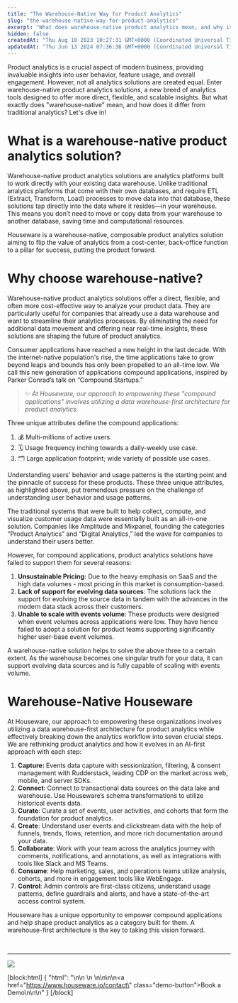 ```yaml
---
title: "The Warehouse-Native Way for Product Analytics"
slug: "the-warehouse-native-way-for-product-analytics"
excerpt: "What does warehouse-native product analytics mean, and why is it important."
hidden: false
createdAt: "Thu Aug 10 2023 10:27:31 GMT+0000 (Coordinated Universal Time)"
updatedAt: "Thu Jun 13 2024 07:36:36 GMT+0000 (Coordinated Universal Time)"
---
```

Product analytics is a crucial aspect of modern business, providing invaluable insights into user behavior, feature usage, and overall engagement. However, not all analytics solutions are created equal. Enter warehouse-native product analytics solutions, a new breed of analytics tools designed to offer more direct, flexible, and scalable insights. But what exactly does "warehouse-native" mean, and how does it differ from traditional analytics? Let's dive in!

# What is a warehouse-native product analytics solution?

Warehouse-native product analytics solutions are analytics platforms built to work directly with your existing data warehouse. Unlike traditional analytics platforms that come with their own databases, and require ETL (Extract, Transform, Load) processes to move data into that database, these solutions tap directly into the data where it resides—in your warehouse. This means you don’t need to move or copy data from your warehouse to another database, saving time and computational resources. 

Houseware is a warehouse-native, composable product analytics solution aiming to flip the value of analytics from a cost-center, back-office function to a pillar for success, putting the product forward.

# Why choose warehouse-native?

Warehouse-native product analytics solutions offer a direct, flexible, and often more cost-effective way to analyze your product data. They are particularly useful for companies that already use a data warehouse and want to streamline their analytics processes. By eliminating the need for additional data movement and offering near real-time insights, these solutions are shaping the future of product analytics.

Consumer applications have reached a new height in the last decade. With the internet-native population's rise, the time applications take to grow beyond leaps and bounds has only been propelled to an all-time low. We call this new generation of applications compound applications, inspired by Parker Conrad’s talk on “Compound Startups.”

> ✨ _At Houseware, our approach to empowering these "compound applications" involves utilizing a data warehouse-first architecture for product analytics._

Three unique attributes define the compound applications:

1. 💰 Multi-millions of active users.
2. 🗓️ Usage frequency inching towards a daily-weekly use case.
3. 🗂️ Large application footprint; wide variety of possible use cases.

Understanding users' behavior and usage patterns is the starting point and the pinnacle of success for these products. These three unique attributes, as highlighted above, put tremendous pressure on the challenge of understanding user behavior and usage patterns.

The traditional systems that were built to help collect, compute, and visualize customer usage data were essentially built as an all-in-one solution. Companies like Amplitude and Mixpanel, founding the categories “Product Analytics” and “Digital Analytics,” led the wave for companies to understand their users better.

However, for compound applications, product analytics solutions have failed to support them for several reasons:

1. **Unsustainable Pricing:** Due to the heavy emphasis on SaaS and the high data volumes - most pricing in this market is consumption-based.
2. **Lack of support for evolving data sources**: The solutions lack the support for evolving the source data in tandem with the advances in the modern data stack across their customers.
3. **Unable to scale with events volume**: These products were designed when event volumes across applications were low. They have hence failed to adopt a solution for product teams supporting significantly higher user-base event volumes.

A warehouse-native solution helps to solve the above three to a certain extent. As the warehouse becomes one singular truth for your data, it can support evolving data sources and is fully capable of scaling with events volume.

# Warehouse-Native Houseware

At Houseware, our approach to empowering these organizations involves utilizing a data warehouse-first architecture for product analytics while effectively breaking down the analytics workflow into seven crucial steps. We are rethinking product analytics and how it evolves in an AI-first approach with each step:

1. **Capture:** Events data capture with sessionization, filtering, & consent management with Rudderstack, leading CDP on the market across web, mobile, and server SDKs.
2. **Connect**: Connect to transactional data sources on the data lake and warehouse. Use Houseware’s schema transformations to utilize historical events data.
3. **Curate**: Curate a set of events, user activities, and cohorts that form the foundation for product analytics.
4. **Create**: Understand user events and clickstream data with the help of funnels, trends, flows, retention, and more rich documentation around your data.
5. **Collaborate**: Work with your team across the analytics journey with comments, notifications, and annotations, as well as integrations with tools like Slack and MS Teams.
6. **Consume**: Help marketing, sales, and operations teams utilize analysis, cohorts, and more in engagement tools like WebEngage.
7. **Control**: Admin controls are first-class citizens, understand usage patterns, define guardrails and alerts, and have a state-of-the-art access control system.

Houseware has a unique opportunity to empower compound applications and help shape product analytics as a category built for them. A warehouse-first architecture is the key to taking this vision forward.

<br />

***

![](https://files.readme.io/c0e9156-banner.png)


[block:html]
{
  "html": "<html>\n<head>\n    <title>Book a Demo Button</title>\n    <style>\n        .demo-button {\n            background-color: #FED246;\n            color: #1C0814;\n            padding: 10px 20px;\n            text-align: center;\n            text-decoration: none;\n            display: inline-block;\n            font-size: 12px;\n            margin: 4px 2px;\n            cursor: pointer;\n            border: none;\n            box-shadow: 3px;\n            font-family: 'Cabinetgrotesk Variable', sans-serif;\n          \tfont-size: 1.11rem;\n    \t\t\t\tfont-weight: 700;\n          \tbox-shadow: 3px 4px;\n        }\n    </style>\n</head>\n<body>\n\n<a href=\"https://www.houseware.io/contact\" class=\"demo-button\">Book a Demo</a>\n\n</body>\n</html>"
}
[/block]
